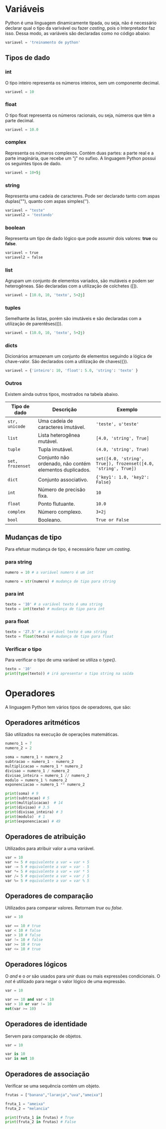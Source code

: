 # Variáveis

Python é uma linguagem dinamicamente tipada, ou seja, não é necessário declarar qual o tipo da varivável ou fazer *casting*, pois o Interpretador faz isso. Dessa modo, as variáveis são declaradas como no código abaixo:

```python
variavel = 'treinamento de python'
```
## Tipos de dado

### int

O tipo inteiro representa os números inteiros, sem um componente decimal.
```python
variavel = 10
```

### float

O tipo float representa os números racionais, ou seja, números que têm a parte decimal.

```python
variavel = 10.0
```

### complex

Representa os números complexos. Contém duas partes: a parte real e a parte imaginária, que recebe um "j" no sufixo.
A linguagem Python possui os seguintes tipos de dado.

```python
variavel = 10+5j
```

### string

Representa uma cadeia de caracteres. Pode ser declarado tanto com aspas duplas(""), quanto com aspas simples('').


```python
variavel = "teste"
variavel2 = 'testando'
```

### boolean

Representa um tipo de dado lógico que pode assumir dois valores: **true** ou **false**.

```python
variavel = true
variavel2 = false
```

### list

Agrupam um conjunto de elementos variados, são mutáveis e podem ser heterogêneas. São declaradas com a utilização de colchetes ([]).

```python
variavel = [10.0, 10, 'texto', 5+2j]
```

### tuples

Semelhante às listas, porém são imutáveis e são declaradas com a utilização de parentêses(()).


```python
variavel = (10.0, 10, 'texto', 5+2j)
```

### dicts

Dicionários armazenam um conjunto de elementos seguindo a lógica de chave-valor. São declarados com a utilização de chaves({}).

```python
variavel = {'inteiro': 10, 'float': 5.0, 'string': 'texto' }
```
### Outros
Existem ainda outros tipos, mostrados na tabela abaixo.

| **Tipo de dado**  | **Descrição**  | **Exemplo**  |
| ------------ | ------------ | ------------ |
| `str, unicode`  | Uma cadeia de caracteres imutável.  | `'teste', u'teste'`  |
| `list`  | Lista heterogênea mutável.  | `[4.0, 'string', True]`  |
| `tuple`  | Tupla imutável.  | `(4.0, 'string', True)`  |
| `set, frozenset`  | Conjunto não ordenado, não contém elementos duplicados.  | `set([4.0, 'string', True]), frozenset([4.0, 'string', True])`  |
| `dict`  | Conjunto associativo.  | `{'key1': 1.0, 'key2': False}`  |
| `int`  | Número de precisão fixa.  | `10` |
| `float`  | Ponto flutuante.  | `10.0` |
| `complex`  | Número complexo.  | `3+2j` |
| `bool`  | Booleano.  | `True or False` |

## Mudanças de tipo

Para efetuar mudança de tipo, é necessário fazer um *casting*.

### para string
```python
numero = 10 # a variável numero é um int

numero = str(numero) # mudança de tipo para string
```

### para int

```python
texto = '10' # a variável texto é uma string
texto = int(texto) # mudança de tipo para int
```

### para float

```python
texto = '27.5' # a variável texto é uma string
texto = float(texto) # mudança de tipo para float
```

### Verificar o tipo

Para verificar o tipo de uma variável se utiliza o *type()*.
```python
texto = '10'
print(type(texto)) # irá apresentar o tipo string na saída
```

# Operadores

A linguagem Python tem vários tipos de operadores, que são:

## Operadores aritméticos

São utilizados na execução de operações matemáticas.

```python
numero_1 = 7
numero_2 = 2

soma = numero_1 + numero_2
subtracao = numero_1 - numero_2
multiplicacao = numero_1 * numero_2
divisao = numero_1 / numero_2
divisao_inteira = numero_1 // numero_2
modulo = numero_1 % numero_2
exponenciacao = numero_1 ** numero_2

print(soma) # 9
print(subtracao) # 5
print(multiplicacao)  # 14
print(divisao) # 3.5
print(divisao_inteira) # 3
print(modulo)  # 1
print(exponenciacao) # 49
```

## Operadores de atribuição

Utilizados para atribuir valor a uma variável.

```python
var = 10
var += 5 # equivalente a var = var + 5
var -= 5 # equivalente a var = var - 5
var *= 5 # equivalente a var = var * 5
var /= 5 # equivalente a var = var / 5
var %= 5 # equivalente a var = var % 5
```

## Operadores de comparação

Utilizados para comparar valores. Retornam *true* ou *false*.

```python
var = 10

var == 10 # true
var < 10 # false
var > 10 # false
var != 10 # false
var >= 10 # true
var <= 10 # true
```
## Operadores lógicos

O *and* e o *or* são usados para unir duas ou mais expressões condicionais. O *not* é utilizado para negar o valor lógico de uma expressão.

```python
var = 10

var == 10 and var < 10 
var > 10 or var != 10 
not(var >= 10)
```

## Operadores de identidade

Servem para comparação de objetos.

```python
var = 10

var is 10
var is not 10
```
## Operadores de associação

Verificar se uma sequência contém um objeto.

```python
frutas = ["banana","laranja","uva","ameixa"]

fruta_1 = "ameixa"
fruta_2 = "melancia"

print(fruta_1 in frutas) # True
print(fruta_2 in frutas) # False
```